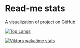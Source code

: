 # Read-me stats
A visualization of project on GitHub


[![Top Langs](https://github-readme-stats.vercel.app/api/top-langs/?username=vikreinok&layout=compact)](https://github.com/anuraghazra/github-readme-stats)



[![Viktors wakatime stats](https://github-readme-stats.vercel.app/api/wakatime?username=vikreinok)](https://github.com/anuraghazra/github-readme-stats)
